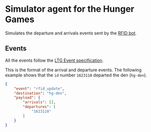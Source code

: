 # Simulator agent for the Hunger Games

Simulates the departure and arrivals events sent by the [RFID bot](https://github.com/ltg-uic/ltg-rfid-monitoring-bot).

## Events
All the events follow the [LTG Event specification](https://github.com/ltg-uic/hunger-games/wiki#ltg-event-specification).

This is the format of the arrival and departure events. The following example shows that the `id` number `1623110` departed the den (`hg-den`).
```json
{
    "event": "rfid_update",
    "destination": "hg-den",
    "payload": {
        "arrivals": [],
        "departures": [
            "1623110"
        ]
    }
}
```
